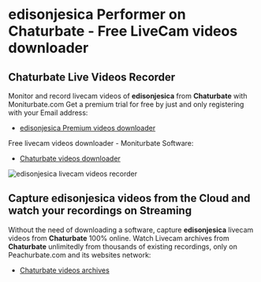 # edisonjesica Performer on Chaturbate - Free LiveCam videos downloader

## Chaturbate Live Videos Recorder

Monitor and record livecam videos of **edisonjesica** from **Chaturbate** with Moniturbate.com
Get a premium trial for free by just and only registering with your Email address:
* [edisonjesica Premium videos downloader](https://moniturbate.com/request-demo-licence-key.html)

Free livecam videos downloader - Moniturbate Software:
* [Chaturbate videos downloader](https://moniturbate.com/moniturbate-download-software.html)

![edisonjesica livecam videos recorder](https://peachurnet.com/templates/moniturbate-software.png)


## Capture edisonjesica videos from the Cloud and watch your recordings on Streaming

Without the need of downloading a software, capture **edisonjesica** livecam videos from **Chaturbate** 100% online.
Watch Livecam archives from **Chaturbate** unlimitedly from thousands of existing recordings, only on Peachurbate.com and its websites network:
* [Chaturbate videos archives](https://peachurnet.com/)